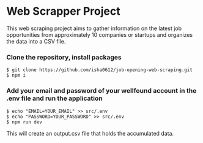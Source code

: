 # Web Scrapper Project


This web scraping project aims to gather information on the latest job opportunities from approximately 10 companies or startups and organizes the data into a CSV file.


### Clone the repository, install packages

```terminal
$ git clone https://github.com/isha0612/job-opening-web-scraping.git
$ npm i  
```

### Add your email and password of your wellfound account in the .env file and run the application

```terminal
$ echo "EMAIL=YOUR_EMAIL" >> src/.env
$ echo "PASSWORD=YOUR_PASSWORD" >> src/.env
$ npm run dev
```


This  will create an output.csv file that holds the accumulated data.
